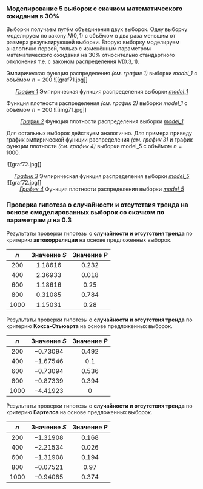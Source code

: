 ### Моделирование 5 выборок c скачком математического ожидания в 30%

 Выборки получаем путём объединения двух выборок. Одну выборку моделируем по закону $N(0, 1)$ с объёмом в два раза меньшим от размера результирующей выборки. Вторую выборку моделируем аналогично первой, только с изменённым параметром математического ожидания на $30\%$ относительно стандартного отклонения т.е. с законом распределения $N(0.3, 1)$.

Эмпирическая функция распределения _(см. график 1)_ выборки _model_1_ с объёмом $n=200$
![[graf71.jpg]]
<div style="text-align: center;">
<em><u>График 1</u></em> Эмпирическая функция распределения выборки <em><u>model_1</u></em>
</div>

Функция плотности распределения _(см. график 2)_ выборки _model_1_ с объёмом $n=200$
![[img71.jpg]]
<div style="text-align: center;">
<em><u>График 2</u></em> Функция плотности распределения выборки <em><u>model_1</u></em>
</div>

Для остальных выборок действуем аналогично. Для примера приведу график эмпирической функции распределения _(см. график 3)_ и график функции плотности _(см. график 4)_ выборки model_5 с объёмом $n=1000$.

![[graf72.jpg]]
<div style="text-align: center;">
<em><u>График 3</u></em> Эмпирическая функция распределения выборки <em><u>model_5</u></em>
</div>
![[graf72.jpg]]<div style="text-align: center;">
<em><u>График 4</u></em> Функция плотности распределения выборки <em><u>model_5</u></em>
</div>

### Проверка гипотеза о случайности и отсутствия тренда на основе смоделированных выборок со скачком по параметрам $\mu$ на 0.3 

Результаты проверки гипотезы о __случайности и отсутствия тренда__ по критерию __автокорреляции__ на основе предложенных выборок.

|  $n$   | Значение $S$ | Значение $P$ |
| :----: | :----------: | :----------: |
| $200$  |  $1.18616$   |   $0.232$    |
| $400$  |  $2.36933$   |   $0.018$    |
| $600$  |  $1.18616$   |    $0.25$    |
| $800$  |  $0.31085$   |   $0.784$    |
| $1000$ |  $1.15031$   |    $0.28$    |

Результаты проверки гипотезы о __случайности и отсутствия тренда__ по критерию __Кокса-Стьюарта__ на основе предложенных выборок.

|  $n$   | Значение $S$ | Значение $P$ |
| :----: | :----------: | :----------: |
| $200$  |  $-0.73094$  |   $0.492$    |
| $400$  |  $-1.67546$  |    $0.1$     |
| $600$  |  $-0.73094$  |   $0.536$    |
| $800$  |  $-0.87339$  |   $0.394$    |
| $1000$ |  $-4.41923$  |     $0$      |

Результаты проверки гипотезы о __случайности и отсутствия тренда__ по критерию __Бартелса__ на основе предложенных выборок.

|  $n$   | Значение $S$ | Значение $P$ |
| :----: | :----------: | :----------: |
| $200$  |  $-1.31908$  |   $0.168$    |
| $400$  |  $-2.21534$  |   $0.026$    |
| $600$  |  $-1.31908$  |   $0.194$    |
| $800$  |  $-0.07521$  |    $0.97$    |
| $1000$ |  $-0.94085$  |   $0.374$    |
